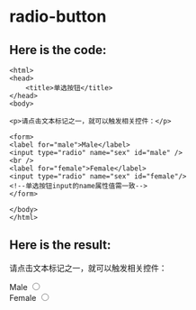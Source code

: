 # radio-button
## Here is the code:
````
<html>
<head>
    <title>单选按钮</title>
</head>
<body>

<p>请点击文本标记之一，就可以触发相关控件：</p>

<form>
<label for="male">Male</label>
<input type="radio" name="sex" id="male" />
<br />
<label for="female">Female</label>
<input type="radio" name="sex" id="female"/>
<!--单选按钮input的name属性值需一致-->
</form>

</body>
</html>
````
## Here is the result:
<html>
<head>
    <title>单选按钮</title>
</head>
<body>

<p>请点击文本标记之一，就可以触发相关控件：</p>

<form>
<label for="male">Male</label>
<input type="radio" name="sex" id="male" />
<br />
<label for="female">Female</label>
<input type="radio" name="sex" id="female"/>
<!--单选按钮input的name属性值需一致-->
</form>

</body>
</html>
